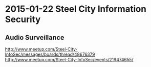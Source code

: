 # 2015-01-22 Steel City Information Security
## Audio Surveillance  

http://www.meetup.com/Steel-City-InfoSec/messages/boards/thread/48676379  
http://www.meetup.com/Steel-City-InfoSec/events/219474655/  
